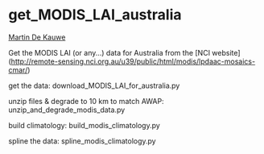 # get_MODIS_LAI_australia

[Martin De Kauwe](https://mdekauwe.github.io/)

Get the MODIS LAI (or any...) data for Australia from the [NCI website] (http://remote-sensing.nci.org.au/u39/public/html/modis/lpdaac-mosaics-cmar/)

get the data: download_MODIS_LAI_for_australia.py

unzip files & degrade to 10 km to match AWAP: unzip_and_degrade_modis_data.py

build climatology: build_modis_climatology.py

spline the data: spline_modis_climatology.py
